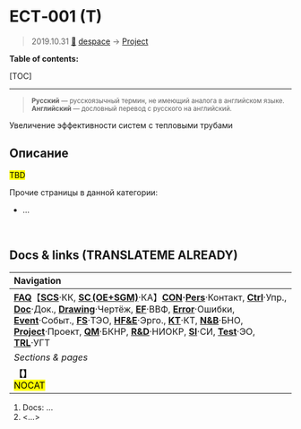 # ECT‑001 (T)
> 2019.10.31 [🚀](../index/index.md) [despace](index.md) → [Project](project.md)

**Table of contents:**

[TOC]

---

> <small>**Русский** — русскоязычный термин, не имеющий аналога в английском языке. **Английский** — дословный перевод с русского на английский.</small>

Увеличение эффективности систем с тепловыми трубами



## Описание
<mark>TBD</mark>

Прочие страницы в данной категории:

   - …



<p style="page-break-after:always"> </p>

## Docs & links (TRANSLATEME ALREADY)
|Navigation|
|:-|
|**[FAQ](faq.md)**【**[SCS](scs.md)**·КК, **[SC (OE+SGM)](sc.md)**·КА】**[CON](contact.md)·[Pers](person.md)**·Контакт, **[Ctrl](control.md)**·Упр., **[Doc](doc.md)**·Док., **[Drawing](drawing.md)**·Чертёж, **[EF](ef.md)**·ВВФ, **[Error](error.md)**·Ошибки, **[Event](event.md)**·Событ., **[FS](fs.md)**·ТЭО, **[HF&E](hfe.md)**·Эрго., **[KT](kt.md)**·КТ, **[N&B](nnb.md)**·БНО, **[Project](project.md)**·Проект, **[QM](qm.md)**·БКНР, **[R&D](rnd.md)**·НИОКР, **[SI](si.md)**·СИ, **[Test](test.md)**·ЭО, **[TRL](trl.md)**·УГТ|
|*Sections & pages*|
|**【[](.md)】**<br> <mark>NOCAT</mark>|

   1. Docs: …
   1. <…>

